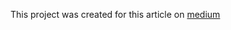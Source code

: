 This project was created for this article on [medium](https://medium.com/geekculture/managing-ui-with-kotlin-sealed-classes-1ee674f1836f)
